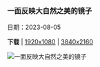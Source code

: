 ### 一面反映大自然之美的镜子

日期：2023-08-05

**下载**  |  [1920x1080](https://cn.bing.com/th?id=OHR.NaganoPond_ZH-CN8794832798_1920x1080.jpg)  |  [3840x2160](https://cn.bing.com/th?id=OHR.NaganoPond_ZH-CN8794832798_UHD.jpg)

![一面反映大自然之美的镜子](https://cn.bing.com/th?id=OHR.NaganoPond_ZH-CN8794832798_1920x1080.jpg "镜池，长野，日本 (© Shoji Fujita/Getty Images)")

